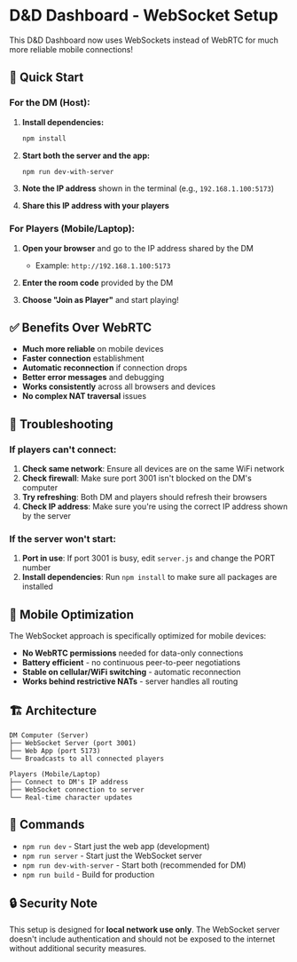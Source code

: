 # D&D Dashboard - WebSocket Setup

This D&D Dashboard now uses WebSockets instead of WebRTC for much more reliable mobile connections!

## 🚀 Quick Start

### For the DM (Host):

1. **Install dependencies:**
   ```bash
   npm install
   ```

2. **Start both the server and the app:**
   ```bash
   npm run dev-with-server
   ```

3. **Note the IP address** shown in the terminal (e.g., `192.168.1.100:5173`)

4. **Share this IP address with your players**

### For Players (Mobile/Laptop):

1. **Open your browser** and go to the IP address shared by the DM
   - Example: `http://192.168.1.100:5173`

2. **Enter the room code** provided by the DM

3. **Choose "Join as Player"** and start playing!

## ✅ Benefits Over WebRTC

- **Much more reliable** on mobile devices
- **Faster connection** establishment
- **Automatic reconnection** if connection drops
- **Better error messages** and debugging
- **Works consistently** across all browsers and devices
- **No complex NAT traversal** issues

## 🔧 Troubleshooting

### If players can't connect:

1. **Check same network**: Ensure all devices are on the same WiFi network
2. **Check firewall**: Make sure port 3001 isn't blocked on the DM's computer
3. **Try refreshing**: Both DM and players should refresh their browsers
4. **Check IP address**: Make sure you're using the correct IP address shown by the server

### If the server won't start:

1. **Port in use**: If port 3001 is busy, edit `server.js` and change the PORT number
2. **Install dependencies**: Run `npm install` to make sure all packages are installed

## 📱 Mobile Optimization

The WebSocket approach is specifically optimized for mobile devices:

- **No WebRTC permissions** needed for data-only connections
- **Battery efficient** - no continuous peer-to-peer negotiations
- **Stable on cellular/WiFi switching** - automatic reconnection
- **Works behind restrictive NATs** - server handles all routing

## 🏗️ Architecture

```
DM Computer (Server)
├── WebSocket Server (port 3001)
├── Web App (port 5173)
└── Broadcasts to all connected players

Players (Mobile/Laptop)
├── Connect to DM's IP address
├── WebSocket connection to server
└── Real-time character updates
```

## 🎯 Commands

- `npm run dev` - Start just the web app (development)
- `npm run server` - Start just the WebSocket server
- `npm run dev-with-server` - Start both (recommended for DM)
- `npm run build` - Build for production

## 🔒 Security Note

This setup is designed for **local network use only**. The WebSocket server doesn't include authentication and should not be exposed to the internet without additional security measures. 